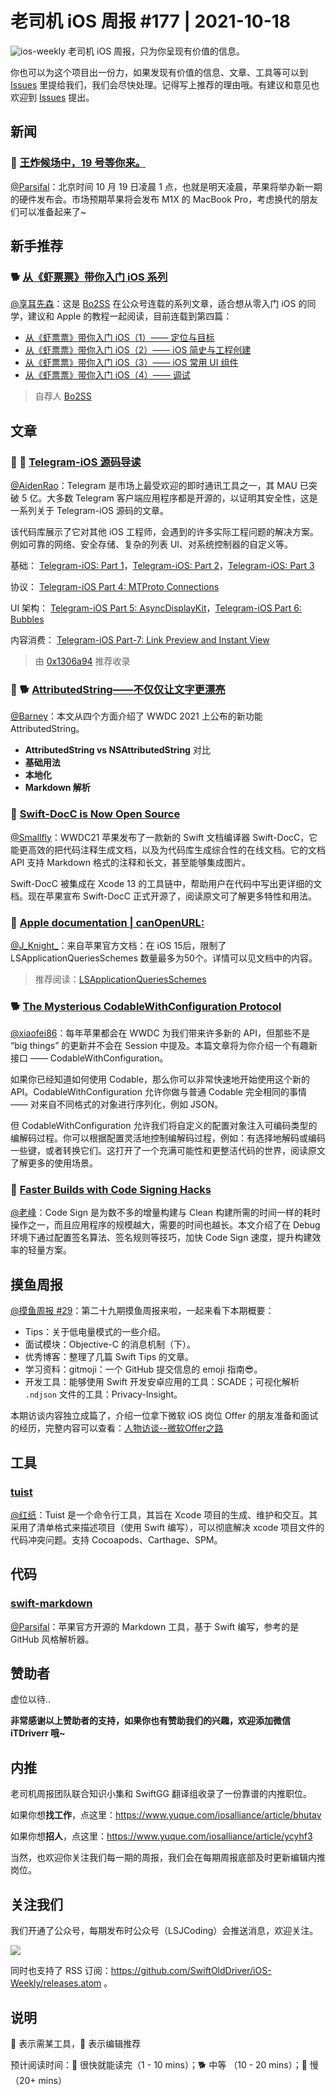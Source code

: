 # 老司机 iOS 周报 #177 | 2021-10-18

![ios-weekly](https://github.com/SwiftOldDriver/iOS-Weekly/blob/master/assets/ios-weekly.png?raw=true)
老司机 iOS 周报，只为你呈现有价值的信息。

你也可以为这个项目出一份力，如果发现有价值的信息、文章、工具等可以到 [Issues](https://github.com/SwiftOldDriver/iOS-Weekly/issues) 里提给我们，我们会尽快处理。记得写上推荐的理由哦。有建议和意见也欢迎到 [Issues](https://github.com/SwiftOldDriver/iOS-Weekly/issues) 提出。

## 新闻

### 🌟 [王炸候场中，19 号等你来。](https://mp.weixin.qq.com/s/5k9_up9CdWHVF5J8zzKSHg)

[@Parsifal](https://github.com/ParsifalC)：北京时间 10 月 19 日凌晨 1 点，也就是明天凌晨，苹果将举办新一期的硬件发布会。市场预期苹果将会发布 M1X 的 MacBook Pro，考虑换代的朋友们可以准备起来了~

## 新手推荐

### 🐕 [从《虾票票》带你入门 iOS 系列](https://mp.weixin.qq.com/s/lj1zYvVitD6v7z0gjl13qg)

[@享耳先森](https://github.com/iblacksun)：这是 [Bo2SS](https://bo2ss.ml) 在公众号连载的系列文章，适合想从零入门 iOS 的同学，建议和 Apple 的教程一起阅读，目前连载到第四篇：
- [从《虾票票》带你入门 iOS（1）—— 定位与目标](https://mp.weixin.qq.com/s?__biz=Mzg3MzU3ODIxNg==&mid=2247484201&idx=1&sn=bbc328b36d7bcd5737d6508dcc2a03b2&chksm=cedca8aef9ab21b8bb10a5cc04e349c58b257e6a24886255c19373dac7265bd0dc7356f82636&scene=178&cur_album_id=1755942094336000006#rd)
- [从《虾票票》带你入门 iOS（2）—— iOS 简史与工程创建](https://mp.weixin.qq.com/s?__biz=Mzg3MzU3ODIxNg==&mid=2247484230&idx=1&sn=5570b91784500b2da61e7779d095a302&chksm=cedca8c1f9ab21d72ed3368e9613e25a385ae37ff1840834f6ef5ddd24caeff4ffb2700ff153&scene=178&cur_album_id=1755942094336000006#rd)
- [从《虾票票》带你入门 iOS（3）—— iOS 常用 UI 组件](https://mp.weixin.qq.com/s/lj1zYvVitD6v7z0gjl13qg)
- [从《虾票票》带你入门 iOS（4）—— 调试](https://mp.weixin.qq.com/s?__biz=Mzg3MzU3ODIxNg==&mid=2247484371&idx=1&sn=2f1e8cb8f074114ed548f4da3bc9f77d&chksm=cedca854f9ab2142ad67c2a76ab2774fb26f6fbf14bddedaef093eff753016983b84022de47c&scene=178&cur_album_id=2056906778021298177#rd)

> 自荐人 [Bo2SS](https://bo2ss.ml)

## 文章

### 🌟 🐢 [Telegram-iOS 源码导读](https://hubo.dev/2020-05-07-source-code-walkthrough-of-telegram-ios-part-1/)

[@AidenRao](https://weibo.com/AidenRao)：Telegram 是市场上最受欢迎的即时通讯工具之一，其 MAU 已突破 5 亿。大多数 Telegram 客户端应用程序都是开源的，以证明其安全性，这是一系列关于 Telegram-iOS 源码的文章。

该代码库展示了它对其他 iOS 工程师，会遇到的许多实际工程问题的解决方案。例如可靠的网络、安全存储、复杂的列表 UI、对系统控制器的自定义等。

基础：
[Telegram-iOS: Part 1](https://hubo.dev/2020-05-07-source-code-walkthrough-of-telegram-ios-part-1/)，[Telegram-iOS: Part 2](https://hubo.dev/2020-05-11-source-code-walkthrough-of-telegram-ios-part-2/)，[Telegram-iOS: Part 3](https://hubo.dev/2020-05-15-source-code-walkthrough-of-telegram-ios-part-3/)

协议：
[Telegram-iOS Part 4: MTProto Connections](https://hubo.dev/2020-06-05-source-code-walkthrough-of-telegram-ios-part-4/)

UI 架构：
[Telegram-iOS Part 5: AsyncDisplayKit](https://hubo.dev/2020-06-14-source-code-walkthrough-of-telegram-ios-part-5/)，[Telegram-iOS Part 6: Bubbles](https://hubo.dev/2020-06-22-source-code-walkthrough-of-telegram-ios-part-6/)

内容消费：
[Telegram-iOS Part-7: Link Preview and Instant View](https://hubo.dev/2020-07-12-source-code-walkthrough-of-telegram-ios-part-7/)

> 由 [0x1306a94](https://github.com/0x1306a94) 推荐收录

### 🌟 🐕 [AttributedString——不仅仅让文字更漂亮](https://mp.weixin.qq.com/s/4P8hX7WoBUeUtvBOS4Tx7g)

[@Barney](https://github.com/BarneyZhaoooo)：本文从四个方面介绍了 WWDC 2021 上公布的新功能 AttributedString。

- **AttributedString vs NSAttributedString** 对比
- **基础用法**
- **本地化**
- **Markdown 解析**

### 🐎 [Swift-DocC is Now Open Source](https://swift.org/blog/swift-docc/)
[@Smallfly](https://github.com/iostalks)：WWDC21 苹果发布了一款新的 Swift 文档编译器 Swift-DocC，它能更高效的把代码注释生成文档，以及为代码库生成综合性的在线文档。它的文档 API 支持 Markdown 格式的注释和长文，甚至能够集成图片。

Swift-DocC 被集成在 Xcode 13 的工具链中，帮助用户在代码中写出更详细的文档。现在苹果宣布 Swift-DocC 正式开源了，阅读原文可了解更多特性和用法。

### 🐎 [Apple documentation | canOpenURL:](https://developer.apple.com/documentation/uikit/uiapplication/1622952-canopenurl?language=objc)

[@J_Knight_](https://github.com/knightsj)：来自苹果官方文档：在 iOS 15后，限制了 LSApplicationQueriesSchemes 数量最多为50个。详情可以见文档中的内容。

> 推荐阅读：[LSApplicationQueriesSchemes](https://developer.apple.com/library/archive/documentation/General/Reference/InfoPlistKeyReference/Articles/LaunchServicesKeys.html#//apple_ref/doc/plist/info/LSApplicationQueriesSchemes)

### 🐕 [The Mysterious CodableWithConfiguration Protocol](https://www.andyibanez.com/posts/the-mysterious-codablewithconfiguration-protocol/)

[@xiaofei86](https://github.com/xiaofei86)：每年苹果都会在 WWDC 为我们带来许多新的 API，但那些不是 “big things” 的更新并不会在 Session 中提及。本篇文章将为你介绍一个有趣新接口 —— CodableWithConfiguration。

如果你已经知道如何使用 Codable，那么你可以非常快速地开始使用这个新的 API。CodableWithConfiguration 允许你做与普通 Codable 完全相同的事情 —— 对来自不同格式的对象进行序列化，例如 JSON。

但 CodableWithConfiguration 允许我们将自定义的配置对象注入可编码类型的编解码过程。你可以根据配置灵活地控制编解码过程，例如：有选择地解码或编码一些键，或者转换它们。这打开了一个充满可能性和更整洁代码的世界，阅读原文了解更多的使用场景。

### 🐎 [Faster Builds with Code Signing Hacks](https://eisel.me/signing)

[@老峰](https://github.com/gesantung)：Code Sign 是为数不多的增量构建与 Clean 构建所需的时间一样的耗时操作之一，而且应用程序的规模越大，需要的时间也越长。本文介绍了在 Debug 环境下通过配置签名算法、签名规则等技巧，加快 Code Sign 速度，提升构建效率的轻量方案。

## 摸鱼周报

[@摸鱼周报 #29](https://mp.weixin.qq.com/s/TVBQgYuycelGBwTaCSfmxQ)：第二十九期摸鱼周报来啦，一起来看下本期概要：

* Tips：关于低电量模式的一些介绍。
* 面试模块：Objective-C 的消息机制（下）。
* 优秀博客：整理了几篇 Swift Tips 的文章。
* 学习资料：gitmoji：一个 GitHub 提交信息的 emoji 指南😎。
* 开发工具：能够使用 Swift 开发安卓应用的工具：SCADE；可视化解析 `.ndjson` 文件的工具：Privacy-Insight。

本期访谈内容独立成篇了，介绍一位拿下微软 iOS 岗位 Offer 的朋友准备和面试的经历，完整内容可以查看：[人物访谈--微软Offer之路](https://mp.weixin.qq.com/s/nh9Rr7lFMy49bEUMWQO3-g)

## 工具

### [tuist](https://tuist.io)

[@红纸](https://github.com/ninaran)：Tuist 是一个命令行工具，其旨在 Xcode 项目的生成、维护和交互。其采用了清单格式来描述项目（使用 Swift 编写），可以彻底解决 xcode 项目文件的代码冲突问题。支持 Cocoapods、Carthage、SPM。

## 代码

### [swift-markdown](https://github.com/apple/swift-markdown)

[@Parsifal](https://github.com/ParsifalC)：苹果官方开源的 Markdown 工具，基于 Swift 编写，参考的是 GitHub 风格解析器。

## 赞助者

虚位以待..

**非常感谢以上赞助者的支持，如果你也有赞助我们的兴趣，欢迎添加微信 iTDriverr 哦~**

## 内推

老司机周报团队联合知识小集和 SwiftGG 翻译组收录了一份靠谱的内推职位。

如果你想**找工作**，点这里：https://www.yuque.com/iosalliance/article/bhutav

如果你想**招人**，点这里：https://www.yuque.com/iosalliance/article/ycyhf3

当然，也欢迎你关注我们每一期的周报，我们会在每期周报底部及时更新编辑内推岗位。

## 关注我们

我们开通了公众号，每期发布时公众号（LSJCoding）会推送消息，欢迎关注。

![](https://github.com/SwiftOldDriver/iOS-Weekly/blob/master/assets/qrcode_for_wechat.jpg?raw=true)

同时也支持了 RSS 订阅：https://github.com/SwiftOldDriver/iOS-Weekly/releases.atom 。

## 说明

🚧 表示需某工具，🌟 表示编辑推荐

预计阅读时间：🐎 很快就能读完（1 - 10 mins）；🐕 中等 （10 - 20 mins）；🐢 慢（20+ mins）

